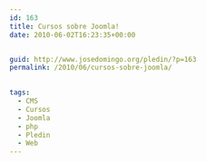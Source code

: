 ```yaml
---
id: 163
title: Cursos sobre Joomla!
date: 2010-06-02T16:23:35+00:00


guid: http://www.josedomingo.org/pledin/?p=163
permalink: /2010/06/cursos-sobre-joomla/

  
tags:
  - CMS
  - Cursos
  - Joomla
  - php
  - Pledin
  - Web
---
```

